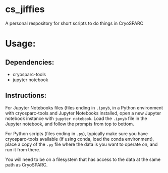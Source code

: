 # cs_jiffies
A personal respository for short scripts to do things in CryoSPARC

# Usage:
## Dependencies:
* cryosparc-tools
* jupyter notebook

## Instructions:
For Jupyter Notebooks files (files ending in `.ipnyb`, in a Python environment with cryosparc-tools and Jupyter Notebooks installed, open a new Jupyter notebook instance with `jupyter notebook`. Load the `.ipnyb` file in the Jupyter notebook, and follow the prompts from top to bottom.

For Python scripts (files ending in `.py`), typically make sure you have cryosparc-tools available (if using conda, load the conda environment), place a copy of the `.py` file where the data is you want to operate on, and run it from there.

You will need to be on a filesystem that has access to the data at the same path as CryoSPARC.
